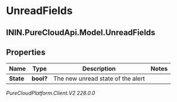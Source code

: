 # UnreadFields

## ININ.PureCloudApi.Model.UnreadFields

## Properties

|Name | Type | Description | Notes|
|------------ | ------------- | ------------- | -------------|
| **State** | **bool?** | The new unread state of the alert | |



_PureCloudPlatform.Client.V2 228.0.0_
